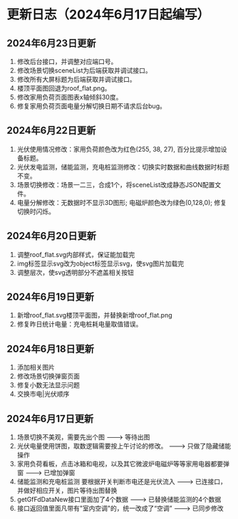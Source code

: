 # 更新日志（2024年6月17日起编写）

## 2024年6月23日更新

1. 修改后台接口，并调整对应端口号。
2. 修改场景切换sceneList为后端获取并调试接口。
3. 修改所有大屏标题为后端获取并调试接口。
4. 楼顶平面图回退为roof_flat.png。
5. 修改家用负荷页面图表x轴倾斜30度。
6. 修复家用负荷页面电量分解切换日期不请求后台bug。

## 2024年6月22日更新

1. 光伏使用情况修改：家用负荷颜色改为红色(255, 38, 27), 百分比提示增加设备标题。
2. 光伏发电监测，储能监测，充电桩监测修改：切换实时数据和曲线数据时标题不变。
3. 场景切换修改：场景一二三，合成1个，将sceneList改成静态JSON配置文件。
4. 电量分解修改：无数据时不显示3D图形; 电磁炉颜色改为绿色(0,128,0); 修复切换时闪烁。

## 2024年6月20日更新

1. 调整roof_flat.svg内部样式，保证能加载完
2. img标签显示svg改为object标签显示svg，使svg图片加载完
3. 调整层次，使svg透明部分不遮盖相关按钮

## 2024年6月19日更新

1. 新增roof_flat.svg楼顶平面图，并替换新增roof_flat.png
2. 修复昨日统计电量：充电桩耗电量取值错误。

## 2024年6月18日更新

1. 添加相关图片
2. 修改场景切换弹窗页面
3. 修复小数无法显示问题
3. 交换市电|光伏顺序

## 2024年6月17日更新

1. 场景切换不美观，需要先出个图 ---> 等待出图
2. 光伏电量使用饼图，取数逻辑需要按上午讨论的修改。 ---> 只做了隐藏储能操作
3. 家用负荷看板，点击冰箱和电视，以及其它微波炉电磁炉等等家用电器都要弹窗 ---> 已增加弹窗
4. 储能监测和充电桩监测 要根据开关判断市电还是光伏流入 ---> 已连接口，并做好相应开关，图片等待出图替换
5. getGfFdDataNew接口里面加了4个数据 ---> 已替换储能监测的4个数据
6. 接口返回值里面凡带有"室内空调"的，统一改成了“空调” ---> 已同步修改
